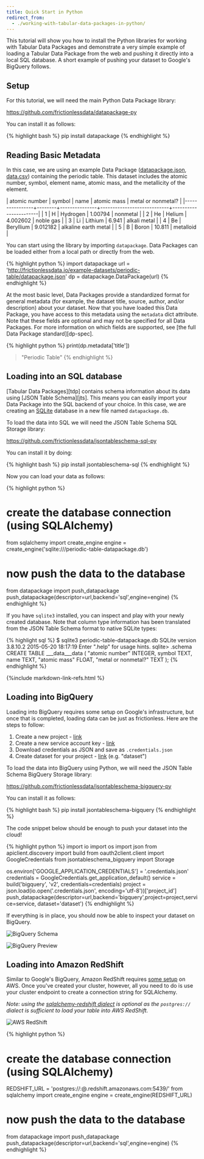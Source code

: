 ```yaml
---
title: Quick Start in Python
redirect_from: 
  - ./working-with-tabular-data-packages-in-python/
---
```


This tutorial will show you how to install the Python libraries for
working with Tabular Data Packages and demonstrate a very simple
example of loading a Tabular Data Package from the web and pushing it
directly into a local SQL database.  A short example of pushing your
dataset to Google's BigQuery follows.

## Setup 

For this tutorial, we will need the main Python Data Package library:

<https://github.com/frictionlessdata/datapackage-py>

You can install it as follows:

{% highlight bash %}
pip install datapackage
{% endhighlight %}

## Reading Basic Metadata

In this case, we are using an example Data Package
([datapackage.json](http://frictionlessdata.io/example-datasets/periodic-table/datapackage.json),
[data.csv](http://frictionlessdata.io/example-datasets/periodic-table/data.csv))
containing the periodic table.  This dataset includes the atomic
number, symbol, element name, atomic mass, and the metallicity of the
element.

|  atomic number | symbol | name          | atomic mass | metal or nonmetal?    |
|----------------+--------+---------------+----------------------------+-----------------------|
|  1             | H      | Hydrogen      | 1.00794                 | nonmetal              |
|  2             | He     | Helium        | 4.002602                | noble gas             |
|  3             | Li     | Lithium       | 6.941                   | alkali metal          |
|  4             | Be     | Beryllium     | 9.012182                | alkaline earth metal  |
|  5             | B      | Boron         | 10.811                  | metalloid             |

You can start using the library by importing `datapackage`.  Data
Packages can be loaded either from a local path or directly from the
web.

{% highlight python %}
import datapackage
url = 'http://frictionlessdata.io/example-datasets/periodic-table/datapackage.json'
dp = datapackage.DataPackage(url)
{% endhighlight %}

At the most basic level, Data Packages provide a standardized format
for general metadata (for example, the dataset title, source, author,
and/or description) about your dataset.  Now that you have loaded this
Data Package, you have access to this metadata using the `metadata`
dict attribute.  Note that these fields are optional and may not be
specified for all Data Packages.  For more information on which fields
are supported, see
[the full Data Package standard][dp-spec].

{% highlight python %}
print(dp.metadata['title'])
> "Periodic Table" 
{% endhighlight %}

## Loading into an SQL database 

[Tabular Data Packages][tdp] contains schema information about its data using [JSON Table Schema][jts]. This means you can easily import your Data Package into the SQL backend of your choice. In this case, we are creating an [SQLite](http://sqlite.org/) database in a new file named `datapackage.db`.

To load the data into SQL we will need the JSON Table Schema SQL Storage library:

<https://github.com/frictionlessdata/jsontableschema-sql-py>

You can install it by doing:

{% highlight bash %}
pip install jsontableschema-sql
{% endhighlight %}

Now you can load your data as follows:

{% highlight python %}
# create the database connection (using SQLAlchemy)
from sqlalchemy import create_engine
engine = create_engine('sqlite:///periodic-table-datapackage.db')

# now push the data to the database
from datapackage import push_datapackage
push_datapackage(descriptor=url,backend='sql',engine=engine)
{% endhighlight %}

If you have `sqlite3` installed, you can inspect and play with your
newly created database.  Note that column type information has been
translated from the JSON Table Schema format to native SQLite types:

{% highlight sql %}
$ sqlite3 periodic-table-datapackage.db 
SQLite version 3.8.10.2 2015-05-20 18:17:19
Enter ".help" for usage hints.
sqlite> .schema
CREATE TABLE ___data___data (
	"atomic number" INTEGER, 
	symbol TEXT, 
	name TEXT, 
	"atomic mass" FLOAT, 
	"metal or nonmetal?" TEXT
);
{% endhighlight %}

{%include markdown-link-refs.html %}

## Loading into BigQuery

Loading into BigQuery requires some setup on Google's infrastructure,
but once that is completed, loading data can be just as frictionless.
Here are the steps to follow:

1. Create a new project - [link](https://console.cloud.google.com/iam-admin/projects)
2. Create a new service account key - [link](https://console.developers.google.com/apis/credentials)
3. Download credentials as JSON and save as `.credentials.json` 
4. Create dataset for your project - [link](https://bigquery.cloud.google.com/welcome/) (e.g. "dataset")

To load the data into BigQuery using Python, we will need the JSON
Table Schema BigQuery Storage library:

<https://github.com/frictionlessdata/jsontableschema-bigquery-py>

You can install it as follows:

{% highlight bash %}
pip install jsontableschema-bigquery
{% endhighlight %}

The code snippet below should be enough to push your dataset into the cloud!

{% highlight python %}
import io
import os
import json
from apiclient.discovery import build
from oauth2client.client import GoogleCredentials
from jsontableschema_bigquery import Storage

os.environ['GOOGLE_APPLICATION_CREDENTIALS'] = '.credentials.json'
credentials = GoogleCredentials.get_application_default()
service = build('bigquery', 'v2', credentials=credentials)
project = json.load(io.open('.credentials.json', encoding='utf-8'))['project_id']
push_datapackage(descriptor=url,backend='bigquery',project=project,service=service,
    dataset='dataset')
{% endhighlight %}

If everything is in place, you should now be able to inspect your
dataset on BigQuery.

![BigQuery Schema](/img/bigquery-schema.png)

![BigQuery Preview](/img/bigquery-preview.png)

## Loading into Amazon RedShift

Similar to Google's BigQuery, Amazon RedShift requires
[some setup](http://docs.aws.amazon.com/redshift/latest/gsg/getting-started.html)
on AWS. Once you've created your cluster, however, all you need to do
is use your cluster endpoint to create a connection string for
SQLAlchemy.  

*Note: using the
[sqlalchemy-redshift dialect](https://sqlalchemy-redshift.readthedocs.io/en/latest/index.html)
is optional as the `postgres://` dialect is sufficient to load your
table into AWS RedShift.*

![AWS RedShift](/img/aws-redshift-cluster-endpoint.png)

{% highlight python %}
# create the database connection (using SQLAlchemy)
REDSHIFT_URL = 'postgres://<user>:<pass>@<host>.redshift.amazonaws.com:5439/<database>'
from sqlalchemy import create_engine
engine = create_engine(REDSHIFT_URL)

# now push the data to the database
from datapackage import push_datapackage
push_datapackage(descriptor=url,backend='sql',engine=engine)
{% endhighlight %}
